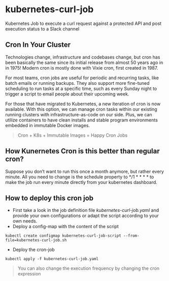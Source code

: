 # kubernetes-curl-job
Kubernetes Job to execute a curl request against a protected API and post execution status to a Slack channel

## Cron In Your Cluster
Technologies change, infrastructure and codebases change, but cron has been basically the same since its initial release from almost 50 years ago in in 1975! Modern cron is mostly done with Vixie cron, first created in 1987.

For most teams, cron jobs are useful for periodic and recurring tasks, like batch emails or running backups. They also support more fine-tuned scheduling to run tasks at a specific time, such as every Sunday night to trigger a script to email people about their upcoming week.

For those that have migrated to Kubernetes, a new iteration of cron is now available. With this option, we can manage cron tasks within our existing running clusters with infrastructure-as-code on our side. Plus, we can utilize containers to have clean installs and stable program environments embedded in immutable Docker images.

>Cron + K8s + Immutable Images = Happy Cron Jobs

## How Kunernetes Cron is this better than regular cron?
Suppose you don’t want to run this once a month anymore, but rather every minute. All you need to change is the schedule property to */1 * * * * to make the job run every minute directly from your kubernetes dashboard.

## How to deploy this cron job
* First take a look in the job definition file *kubernetes-curl-job.yaml* and provide your own configurations or adapt the script according to your own needs.
* Deploy a config-map with the content of the script
```
kubectl create configmap kubernetes-curl-job-script --from-file=kubernetes-curl-job.sh
```
* Deploy the cron-job
```
kubectl apply -f kubernetes-curl-job.yaml
```

> You can also change the execution frequency by changing the cron expression

